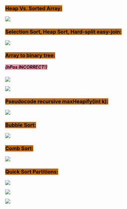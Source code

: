 ### <mark style="background: #BD6500;">Heap Vs. Sorted Array:</mark>
![](https://i.imgur.com/yxyYsol.png)

### <mark style="background: #BD6500;">Selection Sort, Heap Sort, Hard-split easy-join:</mark>
![](https://i.imgur.com/DzPTvlE.png)

### <mark style="background: #BD6500;">Array to binary tree:</mark>

##### <mark style="background: #FF5582A6;">(hPos INCORRECT!)</mark>
![](https://i.imgur.com/XpmBHB6.png)

![](https://i.imgur.com/Ho0F2Ve.png)

### <mark style="background: #BD6500;">Pseudocode recursive maxHeapify(int k):</mark>

![](https://i.imgur.com/59Hpm12.png)

### <mark style="background: #BD6500;">Bubble Sort:</mark>

![](https://i.imgur.com/eA0VG3D.png)

### <mark style="background: #BD6500;">Comb Sort:</mark>

![](https://i.imgur.com/7fQqFFy.png)

### <mark style="background: #BD6500;">Quick Sort Partitions:</mark>

![](https://i.imgur.com/lwXWd5F.png)

![](https://i.imgur.com/O6LfrEa.png)

![](https://i.imgur.com/rYNl2dH.png)
